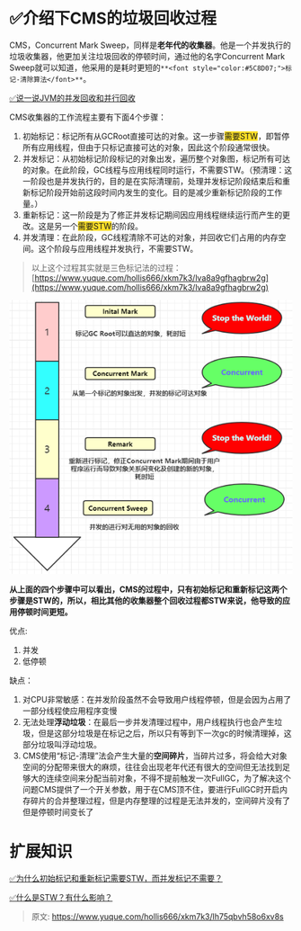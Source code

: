 # ✅介绍下CMS的垃圾回收过程

CMS，Concurrent Mark Sweep，同样是**老年代的收集器**。他是一个并发执行的垃圾收集器，他更加关注垃圾回收的停顿时间，通过他的名字Concurrent Mark Sweep就可以知道，他采用的是耗时更短的`**<font style="color:#5C8D07;">标记-清除算法</font>**`。



[✅说一说JVM的并发回收和并行回收](https://www.yuque.com/hollis666/xkm7k3/srfo2k1o2nq4dp7f)



CMS收集器的工作流程主要有下面4个步骤：



1. 初始标记：标记所有从GCRoot直接可达的对象。这一步骤<font style="background-color:#FBDE28;">需要STW</font>，即暂停所有应用线程，但由于只标记直接可达的对象，因此这个阶段通常很快。
2. 并发标记：从初始标记阶段标记的对象出发，遍历整个对象图，标记所有可达的对象。在此阶段，GC线程与应用线程同时运行，不需要STW。（预清理：这一阶段也是并发执行的，目的是在实际清理前，处理并发标记阶段结束后和重新标记阶段开始前这段时间内发生的变化。目的是减少重新标记阶段的工作量。）
3. 重新标记：这一阶段是为了修正并发标记期间因应用线程继续运行而产生的更改。这是另一个<font style="background-color:#FBDE28;">需要STW</font>的阶段。
4. 并发清理：在此阶段，GC线程清除不可达的对象，并回收它们占用的内存空间。这个阶段与应用线程并发执行，不需要STW。



> 以上这个过程其实就是三色标记法的过程：[https://www.yuque.com/hollis666/xkm7k3/lva8a9gfhagbrw2g](https://www.yuque.com/hollis666/xkm7k3/lva8a9gfhagbrw2g)
>



![1670157866341-bf6b1111-db74-46fa-914e-cf4e1a4621fa.png](./img/r1a-1cbAQbdCAaw_/1670157866341-bf6b1111-db74-46fa-914e-cf4e1a4621fa-406341.png)



**从上面的四个步骤中可以看出，CMS的过程中，只有初始标记和重新标记这两个步骤是STW的，所以，相比其他的收集器整个回收过程都STW来说，他导致的应用停顿时间更短。**



优点:

1. 并发
2. 低停顿



缺点：

1. 对CPU非常敏感：在并发阶段虽然不会导致用户线程停顿，但是会因为占用了一部分线程使应用程序变慢
2. 无法处理**浮动垃圾**：在最后一步并发清理过程中，用户线程执行也会产生垃圾，但是这部分垃圾是在标记之后，所以只有等到下一次gc的时候清理掉，这部分垃圾叫浮动垃圾。
3. CMS使用“标记-清理”法会产生大量的**空间碎片**，当碎片过多，将会给大对象空间的分配带来很大的麻烦，往往会出现老年代还有很大的空间但无法找到足够大的连续空间来分配当前对象，不得不提前触发一次FullGC，为了解决这个问题CMS提供了一个开关参数，用于在CMS顶不住，要进行FullGC时开启内存碎片的合并整理过程，但是内存整理的过程是无法并发的，空间碎片没有了但是停顿时间变长了



# 扩展知识


[✅为什么初始标记和重新标记需要STW，而并发标记不需要？](https://www.yuque.com/hollis666/xkm7k3/acz9pk5h7waamrbe)



[✅什么是STW？有什么影响？](https://www.yuque.com/hollis666/xkm7k3/qg9fvqfnzpbd70hl)



> 原文: <https://www.yuque.com/hollis666/xkm7k3/lh75qbvh58o6xv8s>